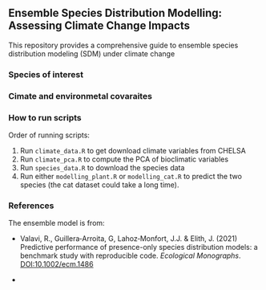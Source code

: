 ##  Ensemble Species Distribution Modelling: Assessing Climate Change Impacts

This repository provides a comprehensive guide to ensemble species distribution modeling (SDM) under climate change

### Species of interest




### Cimate and environmetal covaraites



### How to run scripts

Order of running scripts:

1. Run `climate_data.R` to get download climate variables from CHELSA
2. Run `climate_pca.R` to compute the PCA of bioclimatic variables
3. Run `species_data.R` to download the species data
4. Run either `modelling_plant.R` or `modelling_cat.R` to predict the two species (the cat dataset could take a long time).


### References

The ensemble model is from:
* Valavi, R., Guillera‐Arroita, G, Lahoz‐Monfort, J.J. & Elith, J. (2021) Predictive performance of presence-only species distribution models: a benchmark study with reproducible code. *Ecological Monographs*. [DOI:10.1002/ecm.1486](DOI:10.1002/ecm.1486)

* 